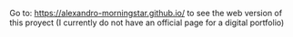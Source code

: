 Go to: https://alexandro-morningstar.github.io/ to see the web version of this proyect (I currently do not have an official page for a digital portfolio)
